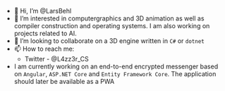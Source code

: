 - 👋 Hi, I’m @LarsBehl
- 👀 I’m interested in computergraphics and 3D animation as well as compiler construction and operating systems. I am also working on projects related to AI.
- 💞️ I’m looking to collaborate on a 3D engine written in `C#` or `dotnet`
- 📫 How to reach me:
  - Twitter - @L4zz3r_CS
- I am currently working on an end-to-end encrypted messenger based on `Angular`, `ASP.NET Core` and `Entity Framework Core`. The application should later be available as a PWA

<!---
LarsBehl/LarsBehl is a ✨ special ✨ repository because its `README.md` (this file) appears on your GitHub profile.
You can click the Preview link to take a look at your changes.
--->
